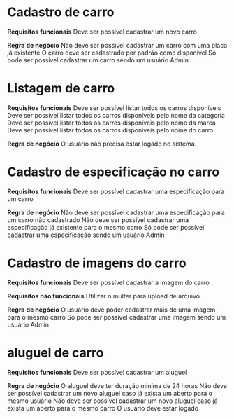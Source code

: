 # Cadastro de carro

**Requisitos funcionais**
Deve ser possível cadastrar um novo carro

**Regra de negócio**
Não deve ser possível cadastrar um carro com uma placa já existente
O carro deve ser cadastrado por padrão como disponível
Só pode ser possível cadastrar um carro sendo um usuário Admin

# Listagem de carro

**Requisitos funcionais**
Deve ser possível listar todos os carros disponíveis
Deve ser possível listar todos os carros disponíveis pelo nome da categoria
Deve ser possível listar todos os carros disponíveis pelo nome da marca
Deve ser possível listar todos os carros disponíveis pelo nome do carro

**Regra de negócio**
O usuário não precisa estar logado no sistema.

# Cadastro de especificação no carro

**Requisitos funcionais**
Deve ser possível cadastrar uma especificação para um carro

**Regra de negócio**
Não deve ser possível cadastrar uma especificação para um carro não cadastrado
Não deve ser possível cadastrar uma especificação já existente para o mesmo carro
Só pode ser possível cadastrar uma especificação sendo um usuário Admin

# Cadastro de imagens do carro

**Requisitos funcionais**
Deve ser possível cadastrar a imagem do carro

**Requisitos não funcionais**
Utilizar o multer para upload de arquivo

**Regra de negócio**
O usuário deve poder cadastrar mais de uma imagem para o mesmo carro
Só pode ser possível cadastrar uma imagem sendo um usuário Admin

# aluguel de carro

**Requisitos funcionais**
Deve ser possível cadastrar um aluguel

**Regra de negócio**
O aluguel deve ter duração miníma de 24 horas
Não deve ser possível cadastrar um novo aluguel caso já exista um aberto para o mesmo usuário
Não deve ser possível cadastrar um novo aluguel caso já exista um aberto para o mesmo carro
O usuário deve estar logado
